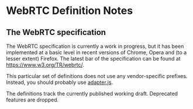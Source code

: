 #  WebRTC Definition Notes

## The WebRTC specification

The WebRTC specification is currently a work in progress, but it has been
implemented at a basic level in recent versions of Chrome, Opera and (to a
lesser extent) Firefox. The latest bar of the specification can be found
at https://www.w3.org/TR/webrtc/.

This particular set of definitions does not use any vendor-specific prefixes.
Instead, you should probably use [adapter.js](https://github.com/webrtc/adapter).

The definitions track the currently published working draft. Deprecated
features are dropped.
